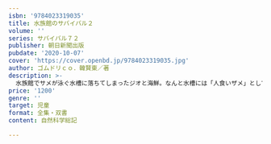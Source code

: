 ```yaml
---
isbn: '9784023319035'
title: 水族館のサバイバル２
volume: ''
series: サバイバル７２
publisher: 朝日新聞出版
pubdate: '2020-10-07'
cover: 'https://cover.openbd.jp/9784023319035.jpg'
author: ゴムドリｃｏ．韓賢東／著
description: >-
  水族館でサメが泳ぐ水槽に落ちてしまったジオと海鮮。なんと水槽には「人食いザメ」として有名なホホジロザメもいた！　二人はこのピンチをどう脱するのか？　ジオと一緒に冒険して、水族館の生き物やサメのことに詳しくなろう！
price: '1200'
genre: ''
target: 児童
format: 全集・双書
content: 自然科学総記

---
```

